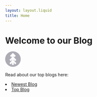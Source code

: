 ```yaml
---
layout: layout.liquid
title: Home
---
```


# Welcome to our **Blog**
<img class="about" alt="pine" src="/images/pine.png" width="50" />


Read about our top blogs here:
  <li><a href="/post1.md" title="Post 1">Newest Blog</a></li>
  <li><a href="/" title="Top Blog">Top Blog</a></li>
